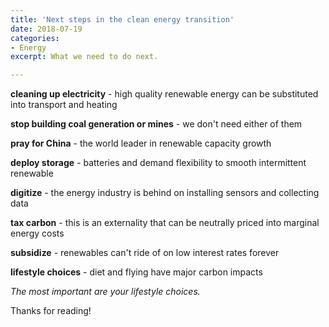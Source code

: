 ```yaml
---
title: 'Next steps in the clean energy transition'
date: 2018-07-19
categories:
- Energy
excerpt: What we need to do next.

---
```


**cleaning up electricity** - high quality renewable energy can be substituted into transport and heating 

**stop building coal generation or mines** - we don't need either of them

**pray for China** - the world leader in renewable capacity growth

**deploy storage** - batteries and demand flexibility to smooth intermittent renewable

**digitize** - the energy industry is behind on installing sensors and collecting data

**tax carbon** - this is an externality that can be neutrally priced into marginal energy costs

**subsidize** - renewables can't ride of on low interest rates forever

**lifestyle choices** - diet and flying have major carbon impacts

*The most important are your lifestyle choices.*

Thanks for reading!
